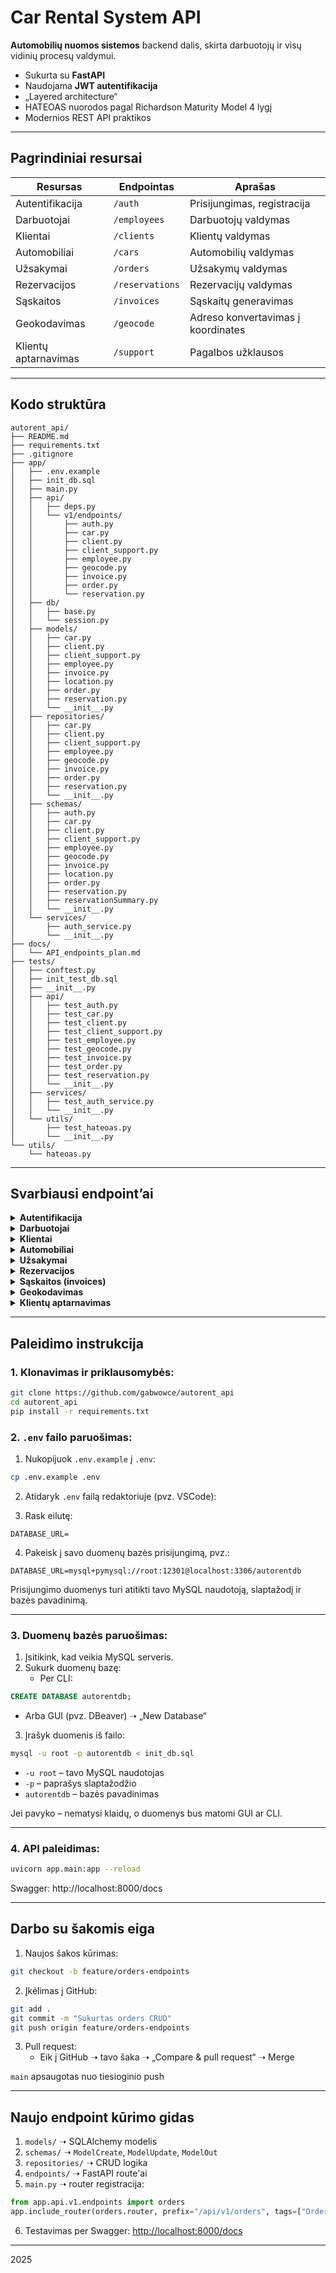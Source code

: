 # Car Rental System API

**Automobilių nuomos sistemos** backend dalis, skirta darbuotojų ir visų vidinių procesų valdymui.

- Sukurta su **FastAPI**
- Naudojama **JWT autentifikacija**
- „Layered architecture“
- HATEOAS nuorodos pagal Richardson Maturity Model 4 lygį
- Modernios REST API praktikos

---

## Pagrindiniai resursai

| Resursas             | Endpointas          | Aprašas                        |
|----------------------|---------------------|--------------------------------|
| Autentifikacija      | `/auth`             | Prisijungimas, registracija    |
| Darbuotojai          | `/employees`        | Darbuotojų valdymas            |
| Klientai             | `/clients`          | Klientų valdymas               |
| Automobiliai         | `/cars`             | Automobilių valdymas           |
| Užsakymai            | `/orders`           | Užsakymų valdymas              |
| Rezervacijos         | `/reservations`     | Rezervacijų valdymas           |
| Sąskaitos            | `/invoices`         | Sąskaitų generavimas           |
| Geokodavimas         | `/geocode`          | Adreso konvertavimas į koordinates |
| Klientų aptarnavimas | `/support`          | Pagalbos užklausos             |


---

## Kodo struktūra

```
autorent_api/
├── README.md
├── requirements.txt
├── .gitignore
├── app/
│   ├── .env.example
│   ├── init_db.sql
│   ├── main.py
│   ├── api/
│   │   ├── deps.py
│   │   └── v1/endpoints/
│   │       ├── auth.py
│   │       ├── car.py
│   │       ├── client.py
│   │       ├── client_support.py
│   │       ├── employee.py
│   │       ├── geocode.py
│   │       ├── invoice.py
│   │       ├── order.py
│   │       └── reservation.py
│   ├── db/
│   │   ├── base.py
│   │   └── session.py
│   ├── models/
│   │   ├── car.py
│   │   ├── client.py
│   │   ├── client_support.py
│   │   ├── employee.py
│   │   ├── invoice.py
│   │   ├── location.py
│   │   ├── order.py
│   │   ├── reservation.py
│   │   └── __init__.py
│   ├── repositories/
│   │   ├── car.py
│   │   ├── client.py
│   │   ├── client_support.py
│   │   ├── employee.py
│   │   ├── geocode.py
│   │   ├── invoice.py
│   │   ├── order.py
│   │   ├── reservation.py
│   │   └── __init__.py
│   ├── schemas/
│   │   ├── auth.py
│   │   ├── car.py
│   │   ├── client.py
│   │   ├── client_support.py
│   │   ├── employee.py
│   │   ├── geocode.py
│   │   ├── invoice.py
│   │   ├── location.py
│   │   ├── order.py
│   │   ├── reservation.py
│   │   ├── reservationSummary.py
│   │   └── __init__.py
│   └── services/
│       ├── auth_service.py
│       └── __init__.py
├── docs/
│   └── API_endpoints_plan.md
├── tests/
│   ├── conftest.py
│   ├── init_test_db.sql
│   ├── __init__.py
│   ├── api/
│   │   ├── test_auth.py
│   │   ├── test_car.py
│   │   ├── test_client.py
│   │   ├── test_client_support.py
│   │   ├── test_employee.py
│   │   ├── test_geocode.py
│   │   ├── test_invoice.py
│   │   ├── test_order.py
│   │   ├── test_reservation.py
│   │   └── __init__.py
│   ├── services/
│   │   ├── test_auth_service.py
│   │   └── __init__.py
│   └── utils/
│       ├── test_hateoas.py
│       └── __init__.py
└── utils/
    └── hateoas.py
```

---

## Svarbiausi endpoint’ai

<details>
<summary><strong>Autentifikacija</strong></summary>

- `POST   /api/v1/auth/login` – prisijungimas (JWT)
- `POST   /api/v1/auth/register` – naujo darbuotojo registracija
- `POST   /api/v1/auth/logout` – atsijungimas (placeholder)
- `GET    /api/v1/auth/me` – savo profilis
- `POST   /api/v1/auth/change-password` – keisti slaptažodį

</details>

<details>
<summary><strong>Darbuotojai</strong></summary>

- `GET    /api/v1/employees/` – visi darbuotojai
- `GET    /api/v1/employees/{id}` – vienas darbuotojas
- `POST   /api/v1/employees/` – sukurti naują
- `PUT    /api/v1/employees/{id}` – atnaujinti
- `DELETE /api/v1/employees/{id}` – pašalinti

</details>

<details>
<summary><strong>Klientai</strong></summary>

- `GET    /api/v1/clients/` – visi klientai
- `GET    /api/v1/clients/{id}` – vienas klientas
- `POST   /api/v1/clients/` – sukurti naują
- `PUT    /api/v1/clients/{id}` – atnaujinti
- `DELETE /api/v1/clients/{id}` – pašalinti
- `GET    /api/v1/clients/{id}/orders` – kliento užsakymai

</details>

<details>
<summary><strong>Automobiliai</strong></summary>

- `GET    /api/v1/cars/` – visi automobiliai
- `GET    /api/v1/cars/{id}` – konkretus automobilis
- `POST   /api/v1/cars/` – sukurti naują
- `PUT    /api/v1/cars/{id}` – atnaujinti
- `PATCH  /api/v1/cars/{id}/status` – keisti būseną
- `DELETE /api/v1/cars/{id}` – pašalinti
- `GET    /api/v1/cars/search` – filtravimas

</details>

<details>
<summary><strong>Užsakymai</strong></summary>

- `GET    /api/v1/orders/` – visi užsakymai
- `GET    /api/v1/orders/{id}` – vienas užsakymas
- `POST   /api/v1/orders/` – sukurti naują
- `PUT    /api/v1/orders/{id}` – atnaujinti
- `DELETE /api/v1/orders/{id}` – pašalinti
- `GET    /api/v1/orders/stats/by-status` – statistika pagal būseną
- `GET    /api/v1/orders/by-client/{kliento_id}` – kliento užsakymai

</details>

<details>
<summary><strong>Rezervacijos</strong></summary>

- `GET    /api/v1/reservations/` – visos rezervacijos
- `GET    /api/v1/reservations/latest` – naujausios rezervacijos
- `GET    /api/v1/reservations/{id}` – viena rezervacija
- `POST   /api/v1/reservations/` – sukurti naują
- `PUT    /api/v1/reservations/{id}` – atnaujinti
- `DELETE /api/v1/reservations/{id}` – pašalinti
- `GET    /api/v1/reservations/search` – paieška

</details>

<details>
<summary><strong>Sąskaitos (invoices)</strong></summary>

- `GET    /api/v1/invoices/` – visos sąskaitos
- `POST   /api/v1/invoices/` – sukurti naują
- `DELETE /api/v1/invoices/{id}` – pašalinti
- `PATCH  /api/v1/invoices/{id}/status` – keisti statusą

</details>

<details>
<summary><strong>Geokodavimas</strong></summary>

- `POST   /api/v1/geocode` – adresas → lat/lng

</details>

<details>
<summary><strong>Klientų aptarnavimas</strong></summary>

- `GET    /api/v1/support/` – visos užklausos
- `POST   /api/v1/support/` – sukurti
- `GET    /api/v1/support/unanswered` – neatsakytos
- `GET    /api/v1/support/{id}` – viena užklausa
- `PATCH  /api/v1/support/{id}` – atsakyti/atnaujinti
- `DELETE /api/v1/support/{id}` – pašalinti

</details>

---

## Paleidimo instrukcija

### 1. Klonavimas ir priklausomybės:

```bash
git clone https://github.com/gabwowce/autorent_api
cd autorent_api
pip install -r requirements.txt
```

### 2. `.env` failo paruošimas:

1. Nukopijuok `.env.example` į `.env`:

```bash
cp .env.example .env
```

2. Atidaryk `.env` failą redaktoriuje (pvz. VSCode):

3. Rask eilutę:

```
DATABASE_URL=
```

4. Pakeisk į savo duomenų bazės prisijungimą, pvz.:

```
DATABASE_URL=mysql+pymysql://root:12301@localhost:3306/autorentdb
```

Prisijungimo duomenys turi atitikti tavo MySQL naudotoją, slaptažodį ir bazės pavadinimą.

---

### 3. Duomenų bazės paruošimas:

1. Įsitikink, kad veikia MySQL serveris.
2. Sukurk duomenų bazę:
   - Per CLI:

```sql
CREATE DATABASE autorentdb;
```

- Arba GUI (pvz. DBeaver) ➝ „New Database“

3. Įrašyk duomenis iš failo:

```bash
mysql -u root -p autorentdb < init_db.sql
```

- `-u root` – tavo MySQL naudotojas
- `-p` – paprašys slaptažodžio
- `autorentdb` – bazės pavadinimas

Jei pavyko – nematysi klaidų, o duomenys bus matomi GUI ar CLI.

---

### 4. API paleidimas:

```bash
uvicorn app.main:app --reload
```

Swagger: http://localhost:8000/docs

---

## Darbo su šakomis eiga

1. Naujos šakos kūrimas:

```bash
git checkout -b feature/orders-endpoints
```

2. Įkėlimas į GitHub:

```bash
git add .
git commit -m "Sukurtas orders CRUD"
git push origin feature/orders-endpoints
```

3. Pull request:
   - Eik į GitHub ➝ tavo šaka ➝ „Compare & pull request“ ➝ Merge

`main` apsaugotas nuo tiesioginio push

---

## Naujo endpoint kūrimo gidas

1. `models/` ➝ SQLAlchemy modelis
2. `schemas/` ➝ `ModelCreate`, `ModelUpdate`, `ModelOut`
3. `repositories/` ➝ CRUD logika
4. `endpoints/` ➝ FastAPI route'ai
5. `main.py` ➝ router registracija:

```python
from app.api.v1.endpoints import orders
app.include_router(orders.router, prefix="/api/v1/orders", tags=["Orders"])
```

6. Testavimas per Swagger: [http://localhost:8000/docs](http://localhost:8000/docs)

---

2025
